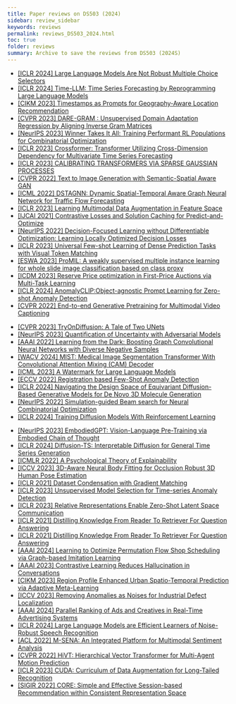 ```yaml
---
title: Paper reviews on DS503 (2024) 
sidebar: review_sidebar
keywords: reviews
permalink: reviews_DS503_2024.html
toc: true
folder: reviews
summary: Archive to save the reviews from DS503 (2024S)
---
```


- [[ICLR 2024] Large Language Models Are Not Robust Multiple Choice Selectors](../../_posts/DS503_24S/2024-04-17-Large_Language_Models_Are_Not_Robust_Multiple_Choice_Selectors.md)
- [[ICLR 2024] Time-LLM: Time Series Forecasting by Reprogramming Large Language Models](../../_posts/DS503_24S/2024-04-17-Time-LLM_Time_Series_Forecasting_by_Reprogramming_Large_Language_Models.md)
- [[CIKM 2023] Timestamps as Prompts for Geography-Aware Location Recommendation](../../_posts/DS503_24S/2024-04-17-Timestamps_as_prompts_for_geography-aware_location.md)
- [[CVPR 2023] DARE-GRAM : Unsupervised Domain Adaptation Regression by Aligning Inverse Gram Matrices](../../_posts/DS503_24S/2024-04-17-DARE-GRAM_Unsupervised_Domain_Adaptation_Regression_by_Aligning_Inverse_Gram_Matrices.md)
- [[NeurIPS 2023] Winner Takes It All: Training Performant RL Populations for Combinatorial Optimization](../../_posts/DS503_24S/2024-04-17-Winner_Takes_It_All_Training_Performant_RL_Populations_for_Combinatorial_Optimization.md)
- [[ICLR 2023] Crossformer: Transformer Utilizing Cross-Dimension Dependency for Multivariate Time Series Forecasting](../../_posts/DS503_24S/2024-04-17-Crossformer-Transformer_Utilizing_Cross-Dimension_Dependency_for_Multivariate_Time_Series_Forecasting.md)
- [[ICLR 2023] CALIBRATING TRANSFORMERS VIA SPARSE GAUSSIAN PROCESSES](../../_posts/DS503_24S/2024-04-17-CALIBRATING_TRANSFORMERS_VIA_SPARSE_GAUSSIAN_PROCESSES.md)
- [[CVPR 2022] Text to Image Generation with Semantic-Spatial Aware GAN](../../_posts/DS503_24S/2024-04-17-Text_to_Image_Generation_with_Semantic-Spatial_Aware_GAN.md)
- [[ICML 2022] DSTAGNN: Dynamic Spatial-Temporal Aware Graph Neural Network for Traffic Flow Forecasting](../../_posts/DS503_24S/2024-04-17-DSTAGNN_Dynamic_Spatial_Temporal_Aware_Graph_Neural_Network_for_Traffic_Forecasting.md)
- [[ICLR 2023] Learning Multimodal Data Augmentation in Feature Space](../../_posts/DS503_24S/2024-04-17-Learning_Multimodal_Data_Augmentation_In_Feature_Space.md)
- [[IJCAI 2021] Contrastive Losses and Solution Caching for Predict-and-Optimize](../../_posts/DS503_24S/2024-04-17-Contrastive_Losses_and_Solution_Caching_for_Predict-and-Optimize.md)
- [[NeurIPS 2022] Decision-Focused Learning without Differentiable Optimization: Learning Locally Optimized Decision Losses](../../_posts/DS503_24S/2024-04-17-Decision-Focused_Learning_without_Differentiable_Optimization_Learning_Locally_Optimized_Decision_Losses.md)
- [[ICLR 2023] Universal Few-shot Learning of Dense Prediction Tasks with Visual Token Matching](../../_posts/DS503_24S/2024-04-17-Universal_Few-shot_Learning_of_Dense_Prediction_Tasks_with_Visual_Token_Matching.md)
- [[ESWA 2023] ProMIL: A weakly supervised multiple instance learning for whole slide image classification based on class proxy](../../_posts/DS503_24S/2024-04-17-ProMIL_A_weakly_supervised_multiple_instance_learning_for_whole_slide_image_classification_based_on_class_proxy.md)
- [[ICDM 2023] Reserve Price optimization in First-Price Auctions via Multi-Task Learning](../../_posts/DS503_24S/2024-04-17-Reserve_Price_optimization_in_First-Price_Auctions_via_Multi-Task_Learning.md)
- [[ICLR 2024] AnomalyCLIP:Object-agnostic Prompt Learning for Zero-shot Anomaly Detection](../../_posts/DS503_24S/2024-04-17-AnomalyCLIP_Object-agnostic_Prompt_Learning_for_Zero-shot_Anomaly_Detection.md)
- [[CVPR 2022] End-to-end Generative Pretraining for Multimodal Video Captioning](../../_posts/DS503_24S/2024-04-17-End-to-end_Generative_Pretraining_for_Multimodal_Video_Captioning.md)
<!-- - [[ICLR 2024] Deep Reinforcement Learning Guided Improvement Heuristic for Job Shop Scheduling](/_posts/DS503_24S/2024-04-17-) -->
- [[CVPR 2023] TryOnDiffusion: A Tale of Two UNets](../../_posts/DS503_24S/2024-04-17-Try_On_Diffusion_A_Tale_of_Two_UNets.md)
- [[NeurIPS 2023] Quantification of Uncertainty with Adversarial Models](../../_posts/DS503_24S/2024-04-17-Quantification_of_Uncertainty_with_Adversarial_Models.md)
- [[AAAI 2022] Learning from the Dark: Boosting Graph Convolutional Neural Networks with Diverse Negative Samples](../../_posts/DS503_24S/2024-04-17-Learning_from_the_Dark_Boosting_Graph_Convolutional_Neural_Networks_with_Diverse_Negative_Samples.md)
- [[WACV 2024] MIST: Medical Image Segmentation Transformer With Convolutional Attention Mixing (CAM) Decoder](../../_posts/DS503_24S/2024-04-17-MIST_Medical_Image_Segmentation_Transformer_With_Convolutional_Attention_Mixing_CAM_Decoder.md)
- [[ICML 2023] A Watermark for Large Language Models](../../_posts/DS503_24S/2024-04-17-A_Watermark_for_Large_Language_Models.md)
- [[ECCV 2022] Registration based Few-Shot Anomaly Detection](../../_posts/DS503_24S/2024-04-17-Registeration_based_Few-Shot_Anomaly_Detection.md)
- [[ICLR 2024] Navigating the Design Space of Equivariant Diffusion-Based Generative Models for De Novo 3D Molecule Generation](../../_posts/DS503_24S/2024-04-17-Navigating_the_Design_Space_of_Equivariant_Diffusion-Based_Generative_Models_for_De_Novo_3D_Molecule_Generation.md)
- [[NeurIPS 2022] Simulation-guided Beam search for Neural Combinatorial Optimization](../../_posts/DS503_24S/2024-04-17-Simulation-guided_Beam_Search_for_Neural_Combinatorial_Optimization.md)
- [[ICLR 2024] Training Diffusion Models With Reinforcement Learning](../../_posts/DS503_24S/2024-04-17-Training_Diffusion_Models_With_Reinforcement_Learning.md)
<!-- - [[NeurIPS 2022] On Embeddings for Numerical Features in Tabular Deep Learning](/_posts/DS503_24S/2024-04-17-) -->
- [[NeurIPS 2023] EmbodiedGPT: Vision-Language Pre-Training via Embodied Chain of Thought](../../_posts/DS503_24S/2024-04-17-EmbodiedGPT_Vision_Language_Pre_Training_via_Embodied_Chain_of_Thought.md)
- [[ICLR 2024] Diffusion-TS: Interpretable Diffusion for General Time Series Generation](../../_posts/DS503_24S/2024-04-17-Diffusion_TS_Interpretable_Diffusion_for_General_Time_Series_Generation.md)
- [[ICMLR 2022] A Psychological Theory of Explainability](../../_posts/DS503_24S/2024-04-17-A_Psychological_Theory_of_Explainability.md)
- [[ICCV 2023] 3D-Aware Neural Body Fitting for Occlusion Robust 3D Human Pose Estimation](../../_posts/DS503_24S/2024-04-17-3D_Aware_Neural_Body_Fitting_for_Occlusion_Robust_3D_Human_Pose_Estimation.md)
- [[ICLR 2021] Dataset Condensation with Gradient Matching](../../_posts/DS503_24S/2024-04-17-Dataset_Condensation_with_Gradient_Matching.md)
- [[ICLR 2023] Unsupervised Model Selection for Time-series Anomaly Detection](../../_posts/DS503_24S/2024-04-17-Unsupervised_Model_Selection_for_Time_series_Anomaly_Detection.md)
- [[ICLR 2023] Relative Representations Enable Zero-Shot Latent Space Communication](../../_posts/DS503_24S/2024-04-17-Relative_Representations_Enable_Zero_Shot_Latent_Space_Communication.md)
- [[ICLR 2021] Distilling Knowledge From Reader To Retriever For Question Answering](../../_posts/DS503_24S/2024-04-17-Distilling_Knowledge_From_Reader_To_Retriever_For_Question_Answering.md)
- [[ICLR 2021] Distilling Knowledge From Reader To Retriever For Question Answering](../../_posts/DS503_24S/2024-04-17-Distilling_Knowledge_From_Reader_To_Retriever_For_Question_Answering.md)
- [[AAAI 2024] Learning to Optimize Permutation Flow Shop Scheduling via Graph-based Imitation Learning](../../_posts/DS503_24S/2024-04-17-Learning_to_Optimize_Permutation_Flow_shop_scheduling_via_graph_based_imitation_learning.md)
- [[AAAI 2023] Contrastive Learning Reduces Hallucination in Conversations](../../_posts/DS503_24S/2024-04-17-Contrastive_Learning_Reduces_Hallucination_in_Conversations.md)
- [[CIKM 2023] Region Profile Enhanced Urban Spatio-Temporal Prediction via Adaptive Meta-Learning](../../_posts/DS503_24S/2024-04-17-Region_Profile_Enhanced_Urban_Spatio_Temporal_Prediction_via_Adaptive_Meta_Learning].md)
- [[ICCV 2023] Removing Anomalies as Noises for Industrial Defect Localization](../../_posts/DS503_24S/2024-04-17-Removing_Anomalies_as_Noises_for_Industrial_Defect_Localization.md)
- [[AAAI 2024] Parallel Ranking of Ads and Creatives in Real-Time Advertising Systems](../../_posts/DS503_24S/2024-04-17-Parallel_Ranking_of_Ads_and_Creatives_in_Real_Time_Advertising_Systems.md)
- [[ICLR 2024] Large Language Models are Efficient Learners of Noise-Robust Speech Recognition](../../_posts/DS503_24S/2024-04-17-Large_Language_Models_Are_Efficient_Learners_of_Noise_robust_Speech_Recognition.md)
- [[ACL 2022] M-SENA: An Integrated Platform for Multimodal Sentiment Analysis](../../_posts/DS503_24S/2024-04-17-M_SENA_An_Integrated_Platform_for_Multimodal_Sentiment_Analysis.md)
- [[CVPR 2022] HiVT: Hierarchical Vector Transformer for Multi-Agent Motion Prediction](../../_posts/DS503_24S/2024-04-17-HiVT_Hierarchical_Vector_Transformer_for_Multi_Agent_Motion_Prediction.md)
- [[ICLR 2023] CUDA: Curriculum of Data Augmentation for Long-Tailed Recognition](../../_posts/DS503_24S/2024-04-17-CUDA_Curriculum_of_Data_Augmentation_for_Long_Tailed_Recognition.md)
- [[SIGIR 2022] CORE: Simple and Effective Session-based Recommendation within Consistent Representation Space](../../_posts/DS503_24S/2024-04-17-CORE_Simple_and_Effective_Session_based_Recommendation_within_Consistent_Representation_Space.md)